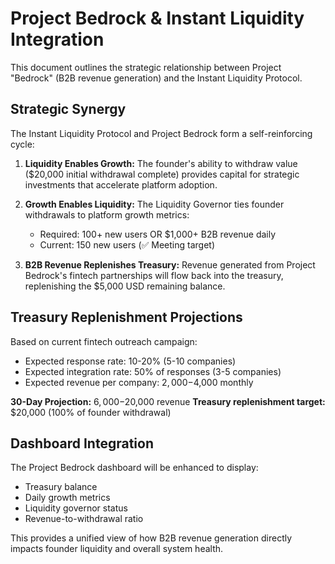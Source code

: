 # Project Bedrock & Instant Liquidity Integration

This document outlines the strategic relationship between Project "Bedrock" (B2B revenue generation) and the Instant Liquidity Protocol.

## Strategic Synergy

The Instant Liquidity Protocol and Project Bedrock form a self-reinforcing cycle:

1. **Liquidity Enables Growth:** The founder's ability to withdraw value ($20,000 initial withdrawal complete) provides capital for strategic investments that accelerate platform adoption.

2. **Growth Enables Liquidity:** The Liquidity Governor ties founder withdrawals to platform growth metrics:
   - Required: 100+ new users OR $1,000+ B2B revenue daily
   - Current: 150 new users (✅ Meeting target)

3. **B2B Revenue Replenishes Treasury:** Revenue generated from Project Bedrock's fintech partnerships will flow back into the treasury, replenishing the $5,000 USD remaining balance.

## Treasury Replenishment Projections

Based on current fintech outreach campaign:
- Expected response rate: 10-20% (5-10 companies)
- Expected integration rate: 50% of responses (3-5 companies)
- Expected revenue per company: $2,000-$4,000 monthly

**30-Day Projection:** $6,000-$20,000 revenue
**Treasury replenishment target:** $20,000 (100% of founder withdrawal)

## Dashboard Integration

The Project Bedrock dashboard will be enhanced to display:
- Treasury balance
- Daily growth metrics
- Liquidity governor status
- Revenue-to-withdrawal ratio

This provides a unified view of how B2B revenue generation directly impacts founder liquidity and overall system health.